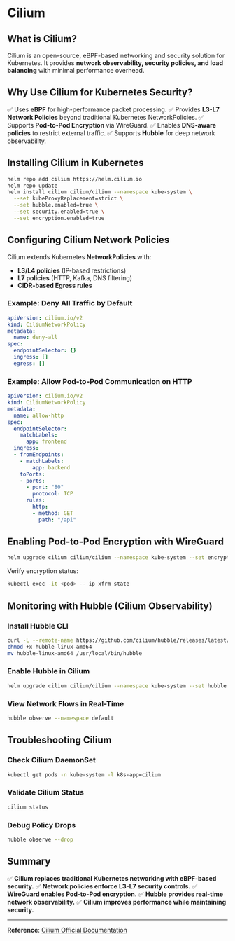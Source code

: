 # Cilium

## What is Cilium?
Cilium is an open-source, eBPF-based networking and security solution for Kubernetes. It provides **network observability, security policies, and load balancing** with minimal performance overhead.

## Why Use Cilium for Kubernetes Security?
✅ Uses **eBPF** for high-performance packet processing.
✅ Provides **L3-L7 Network Policies** beyond traditional Kubernetes NetworkPolicies.
✅ Supports **Pod-to-Pod Encryption** via WireGuard.
✅ Enables **DNS-aware policies** to restrict external traffic.
✅ Supports **Hubble** for deep network observability.

## Installing Cilium in Kubernetes
```sh
helm repo add cilium https://helm.cilium.io
helm repo update
helm install cilium cilium/cilium --namespace kube-system \
  --set kubeProxyReplacement=strict \
  --set hubble.enabled=true \
  --set security.enabled=true \
  --set encryption.enabled=true
```

## Configuring Cilium Network Policies
Cilium extends Kubernetes **NetworkPolicies** with:
- **L3/L4 policies** (IP-based restrictions)
- **L7 policies** (HTTP, Kafka, DNS filtering)
- **CIDR-based Egress rules**

### Example: Deny All Traffic by Default
```yaml
apiVersion: cilium.io/v2
kind: CiliumNetworkPolicy
metadata:
  name: deny-all
spec:
  endpointSelector: {}
  ingress: []
  egress: []
```

### Example: Allow Pod-to-Pod Communication on HTTP
```yaml
apiVersion: cilium.io/v2
kind: CiliumNetworkPolicy
metadata:
  name: allow-http
spec:
  endpointSelector:
    matchLabels:
      app: frontend
  ingress:
  - fromEndpoints:
    - matchLabels:
        app: backend
    toPorts:
    - ports:
      - port: "80"
        protocol: TCP
      rules:
        http:
        - method: GET
          path: "/api"
```

## Enabling Pod-to-Pod Encryption with WireGuard
```sh
helm upgrade cilium cilium/cilium --namespace kube-system --set encryption.enabled=true --set encryption.type=wireguard
```
Verify encryption status:
```sh
kubectl exec -it <pod> -- ip xfrm state
```

## Monitoring with Hubble (Cilium Observability)
### Install Hubble CLI
```sh
curl -L --remote-name https://github.com/cilium/hubble/releases/latest/download/hubble-linux-amd64
chmod +x hubble-linux-amd64
mv hubble-linux-amd64 /usr/local/bin/hubble
```
### Enable Hubble in Cilium
```sh
helm upgrade cilium cilium/cilium --namespace kube-system --set hubble.enabled=true
```
### View Network Flows in Real-Time
```sh
hubble observe --namespace default
```

## Troubleshooting Cilium
### Check Cilium DaemonSet
```sh
kubectl get pods -n kube-system -l k8s-app=cilium
```
### Validate Cilium Status
```sh
cilium status
```
### Debug Policy Drops
```sh
hubble observe --drop
```

## Summary
✅ **Cilium replaces traditional Kubernetes networking with eBPF-based security.**
✅ **Network policies enforce L3-L7 security controls.**
✅ **WireGuard enables Pod-to-Pod encryption.**
✅ **Hubble provides real-time network observability.**
✅ **Cilium improves performance while maintaining security.**

---
**Reference**: [Cilium Official Documentation](https://docs.cilium.io/)
